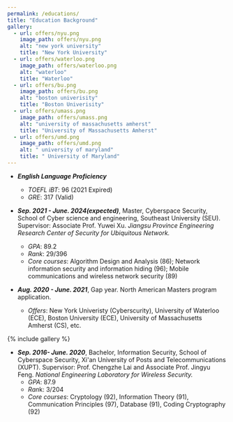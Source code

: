 ```yaml
---
permalink: /educations/
title: "Education Background"
gallery:
  - url: offers/nyu.png
    image_path: offers/nyu.png
    alt: "new york university"
    title: "New York University"
  - url: offers/waterloo.png
    image_path: offers/waterloo.png
    alt: "waterloo"
    title: "Waterloo"
  - url: offers/bu.png
    image_path: offers/bu.png
    alt: "boston univerisity"
    title: "Boston Univerisity"
  - url: offers/umass.png
    image_path: offers/umass.png
    alt: "university of massachusetts amherst"
    title: "University of Massachusetts Amherst"
  - url: offers/umd.png
    image_path: offers/umd.png
    alt: " university of maryland"
    title: " University of Maryland"
---
```


- ***English Language Proficiency***
  - *TOEFL iBT*: 96 (2021 Expired)
  - *GRE*: 317 (Valid)
    
- ***Sep. 2021 - June. 2024(expected)***, Master, Cyberspace Security, School of Cyber science and engineering, Southeast University (SEU). Supervisor: Associate Prof. Yuwei Xu. *Jiangsu Province Engineering Research Center of Security for Ubiquitous Network.*
  - *GPA*: 89.2
  - *Rank*: 29/396
  - *Core courses*: Algorithm Design and Analysis (86); Network information security and information hiding (96); Mobile communications and wireless network security (89)

- ***Aug. 2020 - June. 2021***, Gap year. North American Masters program application.
  - *Offers*: New York Univeristy (Cyberscurity),  University of Waterloo (ECE), Boston University (ECE), University of Massachusetts Amherst (CS), etc.

{% include gallery %}

- ***Sep. 2016- June. 2020***, Bachelor, Information Security, School of Cyberspace Security, Xi'an University of Posts and Telecommunications (XUPT). Supervisor: Prof. Chengzhe Lai and Associate Prof. Jingyu Feng. *National Engineering Laboratory for Wireless Security.*
  - *GPA*: 87.9
  - *Ran*k: 3/204
  - *Core courses*: Cryptology (92), Information Theory (91), Communication Principles (97), Database (91), Coding Cryptography (92)
  

